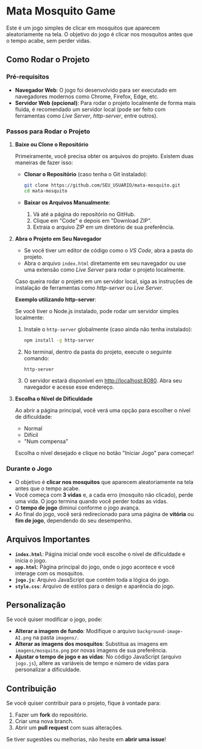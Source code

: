 # Mata Mosquito Game

Este é um jogo simples de clicar em mosquitos que aparecem aleatoriamente na tela. O objetivo do jogo é clicar nos mosquitos antes que o tempo acabe, sem perder vidas.

## Como Rodar o Projeto

### Pré-requisitos

- **Navegador Web**: O jogo foi desenvolvido para ser executado em navegadores modernos como Chrome, Firefox, Edge, etc.
- **Servidor Web (opcional)**: Para rodar o projeto localmente de forma mais fluida, é recomendado um servidor local (pode ser feito com ferramentas como *Live Server*, *http-server*, entre outros).

### Passos para Rodar o Projeto

1. **Baixe ou Clone o Repositório**

   Primeiramente, você precisa obter os arquivos do projeto. Existem duas maneiras de fazer isso:

   - **Clonar o Repositório** (caso tenha o Git instalado):

     ```bash
     git clone https://github.com/SEU_USUARIO/mata-mosquito.git
     cd mata-mosquito
     ```

   - **Baixar os Arquivos Manualmente**:

     1. Vá até a página do repositório no GitHub.
     2. Clique em "Code" e depois em "Download ZIP".
     3. Extraia o arquivo ZIP em um diretório de sua preferência.

2. **Abra o Projeto em Seu Navegador**

   - Se você tiver um editor de código como o *VS Code*, abra a pasta do projeto.
   - Abra o arquivo `index.html` diretamente em seu navegador ou use uma extensão como *Live Server* para rodar o projeto localmente.
   
   Caso queira rodar o projeto em um servidor local, siga as instruções de instalação de ferramentas como *http-server* ou *Live Server*.

   **Exemplo utilizando http-server**:

   Se você tiver o Node.js instalado, pode rodar um servidor simples localmente:

   1. Instale o `http-server` globalmente (caso ainda não tenha instalado):

      ```bash
      npm install -g http-server
      ```

   2. No terminal, dentro da pasta do projeto, execute o seguinte comando:

      ```bash
      http-server
      ```

   3. O servidor estará disponível em [http://localhost:8080](http://localhost:8080). Abra seu navegador e acesse esse endereço.

3. **Escolha o Nível de Dificuldade**

   Ao abrir a página principal, você verá uma opção para escolher o nível de dificuldade:
   - Normal
   - Difícil
   - "Num compensa"

   Escolha o nível desejado e clique no botão "Iniciar Jogo" para começar!

### Durante o Jogo

- O objetivo é **clicar nos mosquitos** que aparecem aleatoriamente na tela antes que o tempo acabe.
- Você começa com **3 vidas** e, a cada erro (mosquito não clicado), perde uma vida. O jogo termina quando você perder todas as vidas.
- O **tempo de jogo** diminui conforme o jogo avança.
- Ao final do jogo, você será redirecionado para uma página de **vitória** ou **fim de jogo**, dependendo do seu desempenho.

## Arquivos Importantes

- **`index.html`**: Página inicial onde você escolhe o nível de dificuldade e inicia o jogo.
- **`app.html`**: Página principal do jogo, onde o jogo acontece e você interage com os mosquitos.
- **`jogo.js`**: Arquivo JavaScript que contém toda a lógica do jogo.
- **`style.css`**: Arquivo de estilos para o design e aparência do jogo.

## Personalização

Se você quiser modificar o jogo, pode:

- **Alterar a imagem de fundo**: Modifique o arquivo `background-image-AI.png` na pasta `imagens/`.
- **Alterar as imagens dos mosquitos**: Substitua as imagens em `imagens/mosquito.png` por novas imagens de sua preferência.
- **Ajustar o tempo de jogo e as vidas**: No código JavaScript (arquivo `jogo.js`), altere as variáveis de tempo e número de vidas para personalizar a dificuldade.

## Contribuição

Se você quiser contribuir para o projeto, fique à vontade para:

1. Fazer um **fork** do repositório.
2. Criar uma nova branch.
3. Abrir um **pull request** com suas alterações.

Se tiver sugestões ou melhorias, não hesite em **abrir uma issue**!
